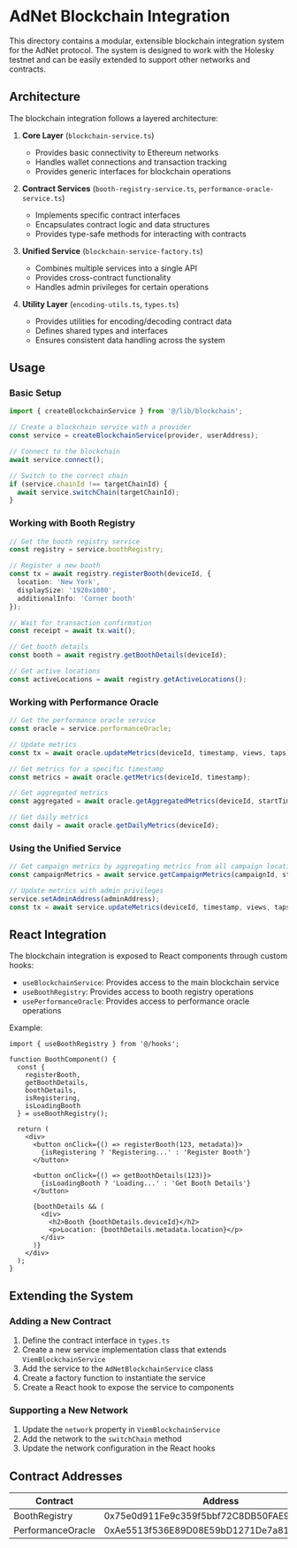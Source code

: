 # AdNet Blockchain Integration

This directory contains a modular, extensible blockchain integration system for the AdNet protocol. The system is designed to work with the Holesky testnet and can be easily extended to support other networks and contracts.

## Architecture

The blockchain integration follows a layered architecture:

1. **Core Layer** (`blockchain-service.ts`)
   - Provides basic connectivity to Ethereum networks
   - Handles wallet connections and transaction tracking
   - Provides generic interfaces for blockchain operations

2. **Contract Services** (`booth-registry-service.ts`, `performance-oracle-service.ts`)
   - Implements specific contract interfaces
   - Encapsulates contract logic and data structures
   - Provides type-safe methods for interacting with contracts

3. **Unified Service** (`blockchain-service-factory.ts`)
   - Combines multiple services into a single API
   - Provides cross-contract functionality
   - Handles admin privileges for certain operations

4. **Utility Layer** (`encoding-utils.ts`, `types.ts`)
   - Provides utilities for encoding/decoding contract data
   - Defines shared types and interfaces
   - Ensures consistent data handling across the system

## Usage

### Basic Setup

```typescript
import { createBlockchainService } from '@/lib/blockchain';

// Create a blockchain service with a provider
const service = createBlockchainService(provider, userAddress);

// Connect to the blockchain
await service.connect();

// Switch to the correct chain
if (service.chainId !== targetChainId) {
  await service.switchChain(targetChainId);
}
```

### Working with Booth Registry

```typescript
// Get the booth registry service
const registry = service.boothRegistry;

// Register a new booth
const tx = await registry.registerBooth(deviceId, {
  location: 'New York',
  displaySize: '1920x1080',
  additionalInfo: 'Corner booth'
});

// Wait for transaction confirmation
const receipt = await tx.wait();

// Get booth details
const booth = await registry.getBoothDetails(deviceId);

// Get active locations
const activeLocations = await registry.getActiveLocations();
```

### Working with Performance Oracle

```typescript
// Get the performance oracle service
const oracle = service.performanceOracle;

// Update metrics
const tx = await oracle.updateMetrics(deviceId, timestamp, views, taps);

// Get metrics for a specific timestamp
const metrics = await oracle.getMetrics(deviceId, timestamp);

// Get aggregated metrics
const aggregated = await oracle.getAggregatedMetrics(deviceId, startTime, endTime);

// Get daily metrics
const daily = await oracle.getDailyMetrics(deviceId);
```

### Using the Unified Service

```typescript
// Get campaign metrics by aggregating metrics from all campaign locations
const campaignMetrics = await service.getCampaignMetrics(campaignId, startTime, endTime);

// Update metrics with admin privileges
service.setAdminAddress(adminAddress);
const tx = await service.updateMetrics(deviceId, timestamp, views, taps);
```

## React Integration

The blockchain integration is exposed to React components through custom hooks:

- `useBlockchainService`: Provides access to the main blockchain service
- `useBoothRegistry`: Provides access to booth registry operations
- `usePerformanceOracle`: Provides access to performance oracle operations

Example:

```tsx
import { useBoothRegistry } from '@/hooks';

function BoothComponent() {
  const {
    registerBooth,
    getBoothDetails,
    boothDetails,
    isRegistering,
    isLoadingBooth
  } = useBoothRegistry();

  return (
    <div>
      <button onClick={() => registerBooth(123, metadata)}>
        {isRegistering ? 'Registering...' : 'Register Booth'}
      </button>
      
      <button onClick={() => getBoothDetails(123)}>
        {isLoadingBooth ? 'Loading...' : 'Get Booth Details'}
      </button>
      
      {boothDetails && (
        <div>
          <h2>Booth {boothDetails.deviceId}</h2>
          <p>Location: {boothDetails.metadata.location}</p>
        </div>
      )}
    </div>
  );
}
```

## Extending the System

### Adding a New Contract

1. Define the contract interface in `types.ts`
2. Create a new service implementation class that extends `ViemBlockchainService`
3. Add the service to the `AdNetBlockchainService` class
4. Create a factory function to instantiate the service
5. Create a React hook to expose the service to components

### Supporting a New Network

1. Update the `network` property in `ViemBlockchainService`
2. Add the network to the `switchChain` method
3. Update the network configuration in the React hooks

## Contract Addresses

| Contract           | Address                                    |
|--------------------|--------------------------------------------|
| BoothRegistry      | 0x75e0d911Fe9c359f5bbf72C8DB50FAE9C05321B6 |
| PerformanceOracle  | 0xAe5513f536E89D08E59bD1271De7a818e3bBf24B | 